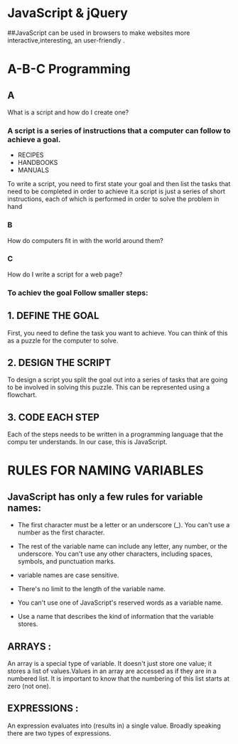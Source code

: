# JavaScript & jQuery
##JavaScript can be used in browsers to make websites more interactive,interesting, an user-friendly .


# A-B-C Programming
## A  
What is a script and how do I create one?
### A script is a series of instructions that a computer can follow to achieve a goal.
* RECIPES
* HANDBOOKS
* MANUALS

To write a script, you need to first state your goal and then list the tasks that need to be completed in order to achieve it.a script is just a series of short instructions, each of which is performed in order to solve the problem in hand

### B 
How do computers fit in with  the world around them? 
### C 
 How do I write a script for a web page?

 ### To achiev the goal Follow  smaller steps:
 ## 1. DEFINE THE GOAL
First, you need to define the task you want to
achieve. You can think of this as a puzzle for the
computer to solve.

## 2. DESIGN THE SCRIPT
To design a script you split the goal out into a series
of tasks that are going to be involved in solving this
puzzle. This can be represented using a flowchart.


## 3. CODE EACH STEP
Each of the steps needs to be written in a
programming language that the compu ter
understands. In our case, this is JavaScript.

# RULES FOR NAMING VARIABLES
## JavaScript has only a few rules for variable names:

* The first character must be a letter or an underscore (_). You can't use a number as the first character.

* The rest of the variable name can include any letter, any number, or the underscore. You can't use any other characters, including spaces, symbols, and punctuation marks.

* variable names are case sensitive.

* There's no limit to the length of the variable name.

* You can't use one of JavaScript's reserved words as a variable name.

* Use a name that describes the kind of information that the variable stores.

## ARRAYS :
An array is a special type of variable. It doesn't just store one value; it stores a list of values.Values in an array are accessed as if they are in a numbered list. It is important to know that the numbering of this list starts at zero (not one).

## EXPRESSIONS :
An expression evaluates into (results in) a single value. Broadly speaking
there are two types of expressions.
